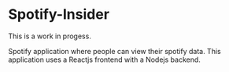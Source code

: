 # Spotify-Insider
This is a work in progess.

Spotify application where people can view their spotify data. This application uses a Reactjs frontend with a Nodejs backend.
